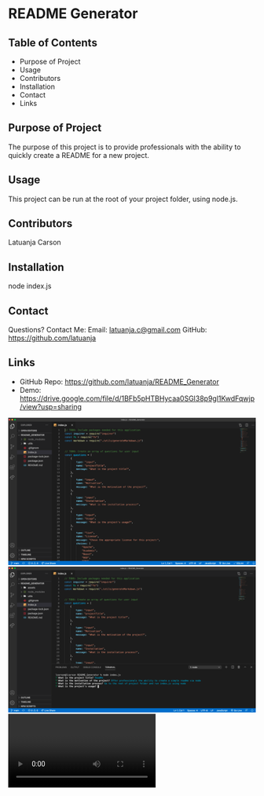 # README Generator

## Table of Contents
* Purpose of Project
* Usage
* Contributors
* Installation
* Contact
* Links


## Purpose of Project
The purpose of this project is to provide professionals with the ability to quickly create a README for a new project.

## Usage
This project can be run at the root of your project folder, using node.js.

## Contributors
Latuanja Carson

## Installation
node index.js

## Contact
Questions? Contact Me:
Email: latuanja.c@gmail.com
GitHub: https://github.com/latuanja

## Links
* GitHub Repo: https://github.com/latuanja/README_Generator
* Demo: https://drive.google.com/file/d/1BFb5pHTBHycaa0SGl38p9gl1KwdFqwjp/view?usp=sharing

![image](assets/page_screenshot.png)
![image](assets/page_screenshot2.png)
![video](assets/generator_demo.mov)